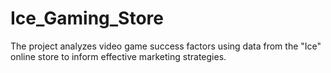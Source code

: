 # Ice_Gaming_Store
The project analyzes video game success factors using data from the "Ice" online store to inform effective marketing strategies.
